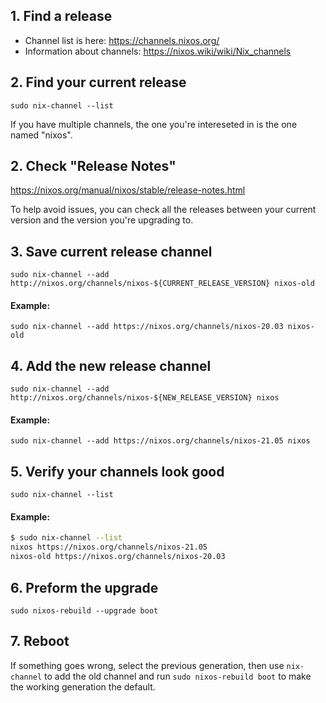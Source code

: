 
## 1. Find a release

* Channel list is here: https://channels.nixos.org/
* Information about channels: https://nixos.wiki/wiki/Nix_channels

## 2. Find your current release

```
sudo nix-channel --list
```

If you have multiple channels, the one you're intereseted in is the one named "nixos".

## 2. Check "Release Notes"

https://nixos.org/manual/nixos/stable/release-notes.html

To help avoid issues, you can check all the releases between your current version
and the version you're upgrading to.

## 3. Save current release channel

```
sudo nix-channel --add http://nixos.org/channels/nixos-${CURRENT_RELEASE_VERSION} nixos-old
```

#### Example:
```
sudo nix-channel --add https://nixos.org/channels/nixos-20.03 nixos-old
```

## 4. Add the new release channel

```
sudo nix-channel --add http://nixos.org/channels/nixos-${NEW_RELEASE_VERSION} nixos
```

#### Example:
```
sudo nix-channel --add https://nixos.org/channels/nixos-21.05 nixos
```

## 5. Verify your channels look good

```
sudo nix-channel --list
```

#### Example:
```sh
$ sudo nix-channel --list
nixos https://nixos.org/channels/nixos-21.05
nixos-old https://nixos.org/channels/nixos-20.03
```

## 6. Preform the upgrade

```
sudo nixos-rebuild --upgrade boot
```

## 7. Reboot

If something goes wrong, select the previous generation, then use `nix-channel` to add the old channel and run `sudo nixos-rebuild boot` to make the working generation the default.
